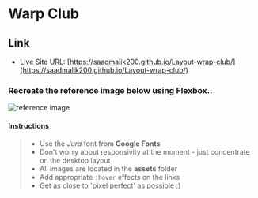 # Warp Club

## Link

- Live Site URL: [https://saadmalik200.github.io/Layout-wrap-club/](https://saadmalik200.github.io/Layout-wrap-club/)

### Recreate the reference image below using Flexbox..

![reference image](./assets/reference.png)

#### Instructions

> - Use the _Jura_ font from **Google Fonts**
> - Don't worry about responsivity at the moment - just concentrate on the desktop layout
> - All images are located in the **assets** folder
> - Add appropriate `:hover` effects on the links
> - Get as close to 'pixel perfect' as possible :)
